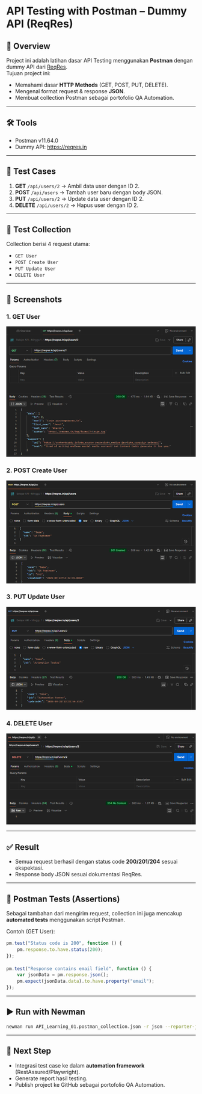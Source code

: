 # API Testing with Postman – Dummy API (ReqRes)

## 📌 Overview
Project ini adalah latihan dasar API Testing menggunakan **Postman** dengan dummy API dari [ReqRes](https://reqres.in).  
Tujuan project ini:
- Memahami dasar **HTTP Methods** (GET, POST, PUT, DELETE).  
- Mengenal format request & response **JSON**.  
- Membuat collection Postman sebagai portofolio QA Automation.  

---

## 🛠️ Tools
- Postman v11.64.0
- Dummy API: https://reqres.in  

---

## 🚀 Test Cases
1. **GET** `/api/users/2` → Ambil data user dengan ID 2.  
2. **POST** `/api/users` → Tambah user baru dengan body JSON.  
3. **PUT** `/api/users/2` → Update data user dengan ID 2.  
4. **DELETE** `/api/users/2` → Hapus user dengan ID 2.  

---

## 📂 Test Collection
Collection berisi 4 request utama:
- `GET User`  
- `POST Create User`  
- `PUT Update User`  
- `DELETE User`  

---

## 📸 Screenshots
### 1. GET User
![GET User Screenshot](screenshots/get-user.png)

### 2. POST Create User
![POST User Screenshot](screenshots/post-user.png)

### 3. PUT Update User
![PUT User Screenshot](screenshots/put-user.png)

### 4. DELETE User
![DELETE User Screenshot](screenshots/delete-user.png)

---

## ✅ Result
- Semua request berhasil dengan status code **200/201/204** sesuai ekspektasi.  
- Response body JSON sesuai dokumentasi ReqRes.  

---

## 🧪 Postman Tests (Assertions)
Sebagai tambahan dari mengirim request, collection ini juga mencakup **automated tests** menggunakan script Postman.

Contoh (GET User):
```javascript
pm.test("Status code is 200", function () {
    pm.response.to.have.status(200);
});

pm.test("Response contains email field", function () {
    var jsonData = pm.response.json();
    pm.expect(jsonData.data).to.have.property("email");
});
```

---

## ▶️ Run with Newman
```bash
newman run API_Learning_01.postman_collection.json -r json --reporter-json-export responses/newman-results.json
```

---

## 🔮 Next Step
- Integrasi test case ke dalam **automation framework** (RestAssured/Playwright).  
- Generate report hasil testing.  
- Publish project ke GitHub sebagai portofolio QA Automation.  
